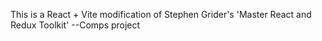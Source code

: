 This is a React + Vite modification of Stephen Grider's 'Master React and Redux Toolkit' --Comps project
